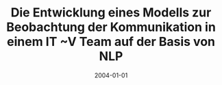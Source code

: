 ---
abstract: ''
authors:
- Patrick Leypold
date: '2004-01-01'
featured: false
publication_types:
- '7'
publishDate: '2004-01-01'
title: Die Entwicklung eines Modells zur Beobachtung der Kommunikation in einem IT
  ~V Team auf der Basis von NLP
url_pdf: ''
---